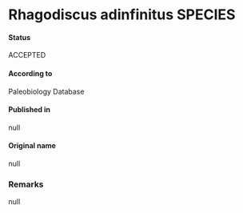 Rhagodiscus adinfinitus SPECIES
=======

#### Status
ACCEPTED

#### According to
Paleobiology Database

#### Published in
null

#### Original name
null

### Remarks
null